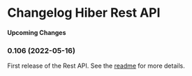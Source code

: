# Changelog Hiber Rest API

#### Upcoming Changes

### 0.106 (2022-05-16)

First release of the Rest API. See the [readme](./README.md) for more details.
